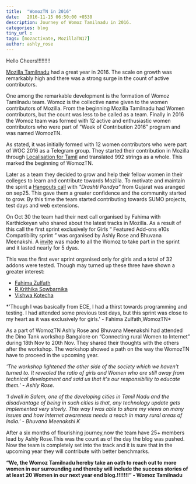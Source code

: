 ```yaml
---
title:  "WomozTN in 2016"
date:   2016-11-15 06:50:00 +0530
description: Journey of Womoz Tamilnadu in 2016.
categories: blog
tiny_url : 
tags: [mozactivate, MozillaTN17]
author: ashly_rose
---
```


Hello Cheers!!!!!!!!!
       
       
[Mozilla Tamilnadu](https://mozillatn.github.io/) had a great year in 2016. The scale on growth was remarkably high and there was a strong surge in the count of active contributors. 

One among the remarkable development is the formation of Womoz Tamilnadu team. Womoz is the collective name given to the women contributors of Mozilla. From the beginning Mozilla Tamilnadu had Women contributors, but the count was less to be called as a team. Finally  in 2016 the Womoz team was formed with 12 active and enthusiastic women contributors who were part of “Week of Contribution 2016” program and was named WomozTN. 

As stated, it was initially formed with 12 women contributors who were  part of WOC 2016 as a Telegram group. They started their contribution in Mozilla through [Localisation for Tamil](https://mozillatn.github.io/blog/A-New-Promising-Power-On-Track/) and translated 992 strings as a whole. This marked the beginning of WomozTN.

Later as a team they decided to grow and help their fellow women in their colleges to learn and contribute towards Mozilla. To motivate and maintain the spirit a [Hangouts call](https://public.etherpad-mozilla.org/p/WomozTN_Hangouts_call1(25-09-2016)) with *"Drashti Pandya"* from Gujarat was aranged on sep25. This gave them a greater confidence and the community started to grow. By this time the team started contributing towards SUMO projects, test days and web extensions.

On Oct 30 the team had their next call organised by Fahima with Karthickeyan who shared about the latest tracks in Mozilla. As a result of this call the first sprint exclusively for Girls  “ Featured Add-ons e10s Compatibility sprint ” was organised by Ashly Rose and Bhuvana Meenakshi. A [invite](https://mozillatn.github.io/blog/Womoz-TN-to-chip-in-Featured-Add-ons-e10s-Compatibility-sprint/) was made to all the Womoz to take part in the sprint and it lasted nearly for 5 dyas. 

This was the first ever sprint organised only for girls and a total of 32 addons were tested. Though may turned up these three have shown a greater interest: 
<ul>
    <li><a href="https://twitter.com/FahimaZulfath">Fahima Zulfath</a></li>
    <li><a href="https://twitter.com/ragavaa25">R.Krithika Sowbarnika</a></li>
    <li><a href="https://twitter.com/KotechaVishwa">Vishwa Kotecha</a></li>
</ul>  
*'Though I was basically from ECE, I had a thirst towards programming and testing. I had attended some previous test days, but this sprint was close to my heart as it was exclusively for girls.'  - Fahima Zulfath,WomozTN*
 
As a part of WomozTN Ashly Rose and Bhuvana Meenakshi had attended the Dino Tank workshop Bangalore on “Connecting rural Women to Internet” during 18th Nov to 20th Nov. They shared their thoughts with the others after the workshop. The workshop showed a path on the way the WomozTN have to proceed in the upcoming year.

*'The workshop lightened the other side of the society which we haven’t turned to. It revealed the ratio of girls and Women who are still away from technical development and said us that it's our responsibility to educate them.'  - Ashly Rose.* 

*'I dwell in Salem, one of the developing cities in Tamil Nadu and the disadvantage of being in such cities is that, any technology update gets implemented very slowly. This way I was able to share my views on many issues and how internet awareness needs a reach in many rural areas of India.'   - Bhuvana Meenakshi K*


After a six months of flourishing journey,now the team have 25+ members lead by Ashly Rose.This was the count as of the day the blog was pushed. Now the team is completely set into the track and it is sure that in the upcoming year they will contribute with better benchmarks.


**“We, the Womoz  Tamilnadu hereby take an oath to reach out to more women in our surrounding and thereby will include the success stories of at least 20 Women in our next year end blog.!!!!!!!”
                                                                                                                       - Womoz Tamilnadu**
